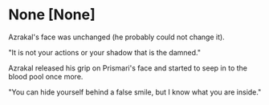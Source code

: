 # None [None]
Azrakal's face was unchanged (he probably could not change it).

"It is not your actions or your shadow that is the damned."

Azrakal released his grip on Prismari's face and started to seep in to the blood pool once more.

"You can hide yourself behind a false smile, but I know what you are inside."
